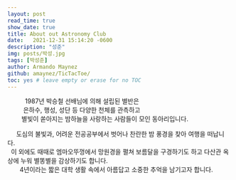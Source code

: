 ```yaml
---
layout: post
read_time: true
show_date: true
title: About out Astronomy Club
date:   2021-12-31 15:14:20 -0600
description: "성준"
img: posts/박성.jpg
tags: [박성준]
author: Armando Maynez
github: amaynez/TicTacToe/
toc: yes # leave empty or erase for no TOC
---
```


&nbsp;&nbsp;&nbsp;&nbsp;&nbsp;&nbsp;&nbsp;&nbsp;&nbsp;&nbsp;1987년 박승철 선배님에 의해 설립된 별반은 <br>
&nbsp;&nbsp;&nbsp;&nbsp;&nbsp;&nbsp;&nbsp;&nbsp;&nbsp;은하수, 행성, 성단 등 다양한 천체를 관측하고 <br>
&nbsp;&nbsp;&nbsp;&nbsp;&nbsp;&nbsp;&nbsp;&nbsp;별빛이 쏟아지는 밤하늘을 사랑하는 사람들이 모인 동아리입니다. <br>

&nbsp;&nbsp;&nbsp;&nbsp;&nbsp;도심의 불빛과, 어려운 전공공부에서 벗어나 찬란한 밤 풍경을 찾아 여행을 떠납니다. <br>
&nbsp;&nbsp;이 외에도 때때로 엠마오뚜껑에서 망원경을 펼쳐 보름달을 구경하기도 하고 다산관 옥상에 누워 별똥별을 감상하기도 합니다. <br>
&nbsp;&nbsp;&nbsp;&nbsp;&nbsp;&nbsp;&nbsp;4년이라는 짧은 대학 생활 속에서 아름답고 소중한 추억을 남기고자 합니다. <br>

